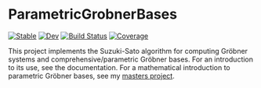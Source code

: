# ParametricGrobnerBases

[![Stable](https://img.shields.io/badge/docs-stable-blue.svg)](https://0708andreas.github.io/ParametricGroebnerBases.jl/stable/)
[![Dev](https://img.shields.io/badge/docs-dev-blue.svg)](https://0708andreas.github.io/ParametricGroebnerBases.jl/dev/)
[![Build Status](https://github.com/0708andreas/ParametricGroebnerBases.jl/actions/workflows/CI.yml/badge.svg?branch=main)](https://github.com/0708andreas/ParametricGroebnerBases.jl/actions/workflows/CI.yml?query=branch%3Amain)
[![Coverage](https://codecov.io/gh/0708andreas/ParametricGroebnerBases.jl/branch/main/graph/badge.svg)](https://codecov.io/gh/0708andreas/ParametricGroebnerBases.jl)

This project implements the Suzuki-Sato algorithm for computing Gröbner systems and comprehensive/parametric Gröbner bases. For an introduction to its use, see the documentation. For a mathematical introduction to parametric Gröbner bases, see my [masters project](https://github.com/0708andreas/speciale).
